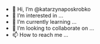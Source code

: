 - 👋 Hi, I’m @katarzynaposkrobko
- 👀 I’m interested in ...
- 🌱 I’m currently learning ...
- 💞️ I’m looking to collaborate on ...
- 📫 How to reach me ...

<!---
katarzynaposkrobko/katarzynaposkrobko is a ✨ special ✨ repository because its `README.md` (this file) appears on your GitHub profile.
You can click the Preview link to take a look at your changes.
--->
